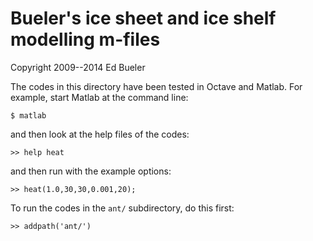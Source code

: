Bueler's ice sheet and ice shelf modelling m-files
========

Copyright 2009--2014  Ed Bueler

The codes in this directory have been tested in Octave and Matlab.  For example,
start Matlab at the command line:

    $ matlab

and then look at the help files of the codes:

    >> help heat

and then run with the example options:

    >> heat(1.0,30,30,0.001,20);

To run the codes in the `ant/` subdirectory, do this first:

    >> addpath('ant/')


